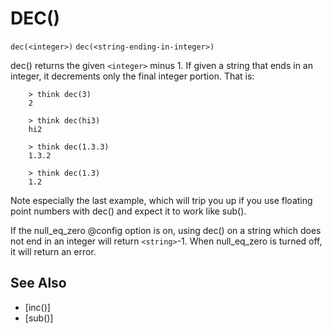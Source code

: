 # DEC()
`dec(<integer>)`
`dec(<string-ending-in-integer>)`

  dec() returns the given `<integer>` minus 1. If given a string that ends in an integer, it decrements only the final integer portion. That is:

```
    > think dec(3)
    2
```
```
    > think dec(hi3)
    hi2
```
```
    > think dec(1.3.3)
    1.3.2
```
```
    > think dec(1.3)
    1.2
```

  Note especially the last example, which will trip you up if you use floating point numbers with dec() and expect it to work like sub().

  If the null_eq_zero @config option is on, using dec() on a string which does not end in an integer will return `<string>`-1. When null_eq_zero is turned off, it will return an error.


## See Also
- [inc()]
- [sub()]

